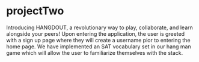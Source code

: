 # projectTwo

Introducing HANGDOUT, a revolutionary way to play, collaborate, and learn alongside your peers! Upon entering the application, the user is greeted with a sign up page where they will create a username pior to entering the home page. We have implemented an SAT vocabulary set in our hang man game which will allow the user to familiarize themselves with the stack.

